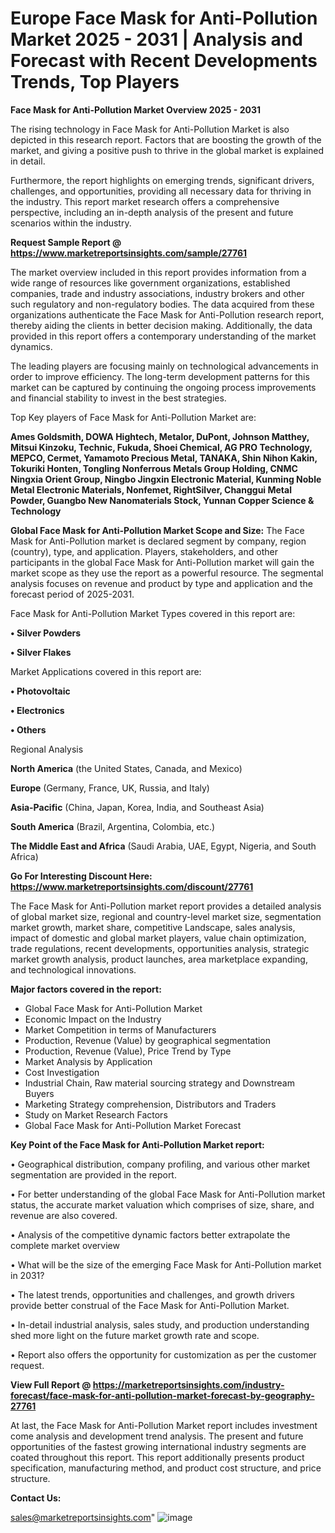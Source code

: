 # Europe Face Mask for Anti-Pollution Market 2025 - 2031 | Analysis and Forecast with Recent Developments Trends, Top Players

<Strong> Face Mask for Anti-Pollution Market Overview 2025 - 2031</strong>

The rising technology in Face Mask for Anti-Pollution Market is also depicted in this research report. Factors that are boosting the growth of the market, and giving a positive push to thrive in the global market is explained in detail.

Furthermore, the report highlights on emerging trends, significant drivers, challenges, and opportunities, providing all necessary data for thriving in the industry. This report market research offers a comprehensive perspective, including an in-depth analysis of the present and future scenarios within the industry.

<strong>Request Sample Report @ <a href=https://www.marketreportsinsights.com/sample/27761>https://www.marketreportsinsights.com/sample/27761</a></strong>

The market overview included in this report provides information from a wide range of resources like government organizations, established companies, trade and industry associations, industry brokers and other such regulatory and non-regulatory bodies. The data acquired from these organizations authenticate the Face Mask for Anti-Pollution research report, thereby aiding the clients in better decision making. Additionally, the data provided in this report offers a contemporary understanding of the market dynamics.

The leading players are focusing mainly on technological advancements in order to improve efficiency. The long-term development patterns for this market can be captured by continuing the ongoing process improvements and financial stability to invest in the best strategies.

Top Key players of Face Mask for Anti-Pollution Market are:

<strong>Ames Goldsmith, DOWA Hightech, Metalor, DuPont, Johnson Matthey, Mitsui Kinzoku, Technic, Fukuda, Shoei Chemical, AG PRO Technology, MEPCO, Cermet, Yamamoto Precious Metal, TANAKA, Shin Nihon Kakin, Tokuriki Honten, Tongling Nonferrous Metals Group Holding, CNMC Ningxia Orient Group, Ningbo Jingxin Electronic Material, Kunming Noble Metal Electronic Materials, Nonfemet, RightSilver, Changgui Metal Powder, Guangbo New Nanomaterials Stock, Yunnan Copper Science & Technology</strong>

<strong><b>Global Face Mask for Anti-Pollution Market Scope and Size:</b></strong>
The Face Mask for Anti-Pollution market is declared segment by company, region (country), type, and application. Players, stakeholders, and other participants in the global Face Mask for Anti-Pollution market will gain the market scope as they use the report as a powerful resource. The segmental analysis focuses on revenue and product by type and application and the forecast period of 2025-2031.

Face Mask for Anti-Pollution Market Types covered in this report are:

<strong>• Silver Powders

• Silver Flakes</strong>

Market Applications covered in this report are:

<strong>• Photovoltaic

• Electronics

• Others</strong> 

Regional Analysis

<strong>North America</strong> (the United States, Canada, and Mexico)

<strong>Europe</strong> (Germany, France, UK, Russia, and Italy)

<strong>Asia-Pacific</strong> (China, Japan, Korea, India, and Southeast Asia)

<strong>South America</strong> (Brazil, Argentina, Colombia, etc.)

<strong>The Middle East and Africa</strong> (Saudi Arabia, UAE, Egypt, Nigeria, and South Africa)

<strong>Go For Interesting Discount Here: <a href=https://www.marketreportsinsights.com/discount/27761>https://www.marketreportsinsights.com/discount/27761</a></strong>

The Face Mask for Anti-Pollution market report provides a detailed analysis of global market size, regional and country-level market size, segmentation market growth, market share, competitive Landscape, sales analysis, impact of domestic and global market players, value chain optimization, trade regulations, recent developments, opportunities analysis, strategic market growth analysis, product launches, area marketplace expanding, and technological innovations.

<strong><b>Major factors covered in the report:</b></strong>
<ul>
  <li>Global Face Mask for Anti-Pollution Market </li>
  <li>Economic Impact on the Industry</li>
  <li>Market Competition in terms of Manufacturers</li>
  <li>Production, Revenue (Value) by geographical segmentation</li>
  <li>Production, Revenue (Value), Price Trend by Type</li>
  <li>Market Analysis by Application</li>
  <li>Cost Investigation</li>
  <li>Industrial Chain, Raw material sourcing strategy and Downstream Buyers</li>
  <li>Marketing Strategy comprehension, Distributors and Traders</li>
  <li>Study on Market Research Factors</li>
  <li>Global Face Mask for Anti-Pollution Market Forecast</li>
</ul>

<strong><b>Key Point of the Face Mask for Anti-Pollution Market report:</b></strong>

• Geographical distribution, company profiling, and various other market segmentation are provided in the report.

• For better understanding of the global Face Mask for Anti-Pollution market status, the accurate market valuation which comprises of size, share, and revenue are also covered.

• Analysis of the competitive dynamic factors better extrapolate the complete market overview

• What will be the size of the emerging Face Mask for Anti-Pollution market in 2031?

• The latest trends, opportunities and challenges, and growth drivers provide better construal of the Face Mask for Anti-Pollution Market.

• In-detail industrial analysis, sales study, and production understanding shed more light on the future market growth rate and scope.

• Report also offers the opportunity for customization as per the customer request.

<strong><b>View Full Report @ <a href=https://marketreportsinsights.com/industry-forecast/face-mask-for-anti-pollution-market-forecast-by-geography-27761>https://marketreportsinsights.com/industry-forecast/face-mask-for-anti-pollution-market-forecast-by-geography-27761</a></b></strong>


At last, the Face Mask for Anti-Pollution Market report includes investment come analysis and development trend analysis. The present and future opportunities of the fastest growing international industry segments are coated throughout this report. This report additionally presents product specification, manufacturing method, and product cost structure, and price structure.

<strong>Contact Us:</strong>

sales@marketreportsinsights.com"
![image](https://github.com/user-attachments/assets/a450d3c0-8640-45c8-8a53-b4f78b583dcb)
